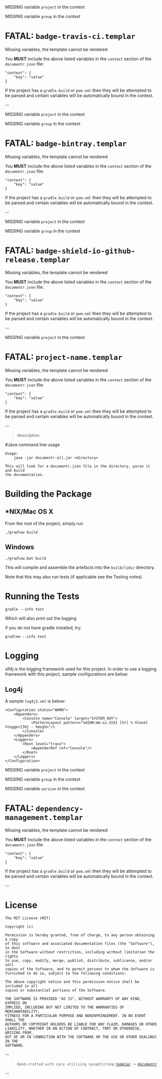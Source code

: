 MISSING variable `project` in the context

MISSING variable `group` in the context

# FATAL: `badge-travis-ci.templar`

Missing variables, the template cannot be rendered

You __MUST__ include the above listed variables in the `context` section of the `documentr.json` file:

```
"context": {
	"key": "value"
}
```

If the project has a `gradle.build` or `pom.xml` then they will be attempted to be parsed and certain variables will be automatically bound in the context.

--

MISSING variable `project` in the context

MISSING variable `group` in the context

# FATAL: `badge-bintray.templar`

Missing variables, the template cannot be rendered

You __MUST__ include the above listed variables in the `context` section of the `documentr.json` file:

```
"context": {
	"key": "value"
}
```

If the project has a `gradle.build` or `pom.xml` then they will be attempted to be parsed and certain variables will be automatically bound in the context.

--

MISSING variable `project` in the context

MISSING variable `group` in the context

# FATAL: `badge-shield-io-github-release.templar`

Missing variables, the template cannot be rendered

You __MUST__ include the above listed variables in the `context` section of the `documentr.json` file:

```
"context": {
	"key": "value"
}
```

If the project has a `gradle.build` or `pom.xml` then they will be attempted to be parsed and certain variables will be automatically bound in the context.

--

MISSING variable `project` in the context

# FATAL: `project-name.templar`

Missing variables, the template cannot be rendered

You __MUST__ include the above listed variables in the `context` section of the `documentr.json` file:

```
"context": {
	"key": "value"
}
```

If the project has a `gradle.build` or `pom.xml` then they will be attempted to be parsed and certain variables will be automatically bound in the context.

--



> description


#Java command line usage

```
Usage:
    java -jar documentr-all.jar <directory>

This will look for a documentr.json file in the directory, parse it and build
the documentation.
```
# Building the Package

## *NIX/Mac OS X

From the root of the project, simply run

`./gradlew build`


## Windows

`./gradlew.bat build`


This will compile and assemble the artefacts into the `build/libs/` directory.

Note that this may also run tests (if applicable see the Testing notes)

# Running the Tests

`gradle --info test`

Which will also print out the logging

if you do not have gradle installed, try:

`gradlew --info test`

# Logging

slf4j is the logging framework used for this project.  In order to use a logging framework with this project, sample configurations are below:

## Log4j

A sample `log4j2.xml` is below:

```
<Configuration status="WARN">
	<Appenders>
		<Console name="Console" target="SYSTEM_OUT">
			<PatternLayout pattern="%d{HH:mm:ss.SSS} [%t] %-5level %logger{36} - %msg%n"/>
		</Console>
	</Appenders>
	<Loggers>
		<Root level="trace">
			<AppenderRef ref="Console"/>
		</Root>
	</Loggers>
</Configuration>
```

MISSING variable `project` in the context

MISSING variable `group` in the context

MISSING variable `version` in the context

# FATAL: `dependency-management.templar`

Missing variables, the template cannot be rendered

You __MUST__ include the above listed variables in the `context` section of the `documentr.json` file:

```
"context": {
	"key": "value"
}
```

If the project has a `gradle.build` or `pom.xml` then they will be attempted to be parsed and certain variables will be automatically bound in the context.

--

# License

```
The MIT License (MIT)

Copyright (c) 

Permission is hereby granted, free of charge, to any person obtaining a copy
of this software and associated documentation files (the "Software"), to deal
in the Software without restriction, including without limitation the rights
to use, copy, modify, merge, publish, distribute, sublicense, and/or sell
copies of the Software, and to permit persons to whom the Software is
furnished to do so, subject to the following conditions:

The above copyright notice and this permission notice shall be included in all
copies or substantial portions of the Software.

THE SOFTWARE IS PROVIDED "AS IS", WITHOUT WARRANTY OF ANY KIND, EXPRESS OR
IMPLIED, INCLUDING BUT NOT LIMITED TO THE WARRANTIES OF MERCHANTABILITY,
FITNESS FOR A PARTICULAR PURPOSE AND NONINFRINGEMENT. IN NO EVENT SHALL THE
AUTHORS OR COPYRIGHT HOLDERS BE LIABLE FOR ANY CLAIM, DAMAGES OR OTHER
LIABILITY, WHETHER IN AN ACTION OF CONTRACT, TORT OR OTHERWISE, ARISING FROM,
OUT OF OR IN CONNECTION WITH THE SOFTWARE OR THE USE OR OTHER DEALINGS IN THE
SOFTWARE.
```


--

> `Hand-crafted with care utilising synapticloop` [`templar`](https://github.com/synapticloop/templar/) `->` [`documentr`](https://github.com/synapticloop/documentr/)

--

